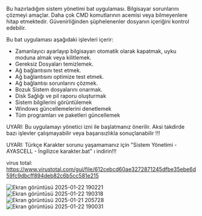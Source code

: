 Bu hazırladığım sistem yönetimi bat uygulaması. Bilgisayar sorunlarını çözmeyi amaçlar. Daha çok CMD komutlarının acemisi veya bilmeyenlere hitap etmektedir.
Güvenirliğinden şüphelenenler dosyanın içeriğini kontrol edebilir.

Bu bat uygulaması aşağıdaki işlevleri içerir:

- Zamanlayıcı ayarlayıp bilgisayarı otomatik olarak kapatmak, uyku moduna almak veya kilitlemek.
- Gereksiz Dosyaları temizlemek.
- Ağ bağlantısını test etmek.
- Ağ bağlantısını optimize test etmek.
- Ağ bağlantısı sorunlarını çözmek.
- Bozuk Sistem dosyalarını onarmak.
- Disk Sağlığı ve pil raporu oluşturmak
- Sistem bilgilerini görüntülemek
- Windows güncellemelerini denetlemek
- Tüm programları ve paketleri güncellemek

UYARI: Bu uygulamayı yönetici izni ile başlatmanız önerilir. Aksi takdirde bazı işlevler çalışmayabilir veya başarısızlıkla sonuçlanabilir !!!

UYARI: Türkçe Karakter sorunu yaşamamanız için "Sistem Yönetimi - AYASCELL - İngilizce karakter.bat" ı indirin!!!

virus total: https://www.virustotal.com/gui/file/612cebcd60ae3272871245dfbe35ebe6d59fc9dbcff894deb82c6b5cc581e215

![Ekran görüntüsü 2025-01-22 190221](https://github.com/user-attachments/assets/e1686614-889e-45a6-96be-119b1798da62)
![Ekran görüntüsü 2025-01-22 190318](https://github.com/user-attachments/assets/c2d57738-45a9-45a5-adab-64675ccd7791)
![Ekran görüntüsü 2025-01-21 205728](https://github.com/user-attachments/assets/bd216be9-ebbc-4ed7-88dd-93057ad08696)
![Ekran görüntüsü 2025-01-22 190031](https://github.com/user-attachments/assets/051bb147-d0f8-407d-9a9f-8dc6932f6c19)

